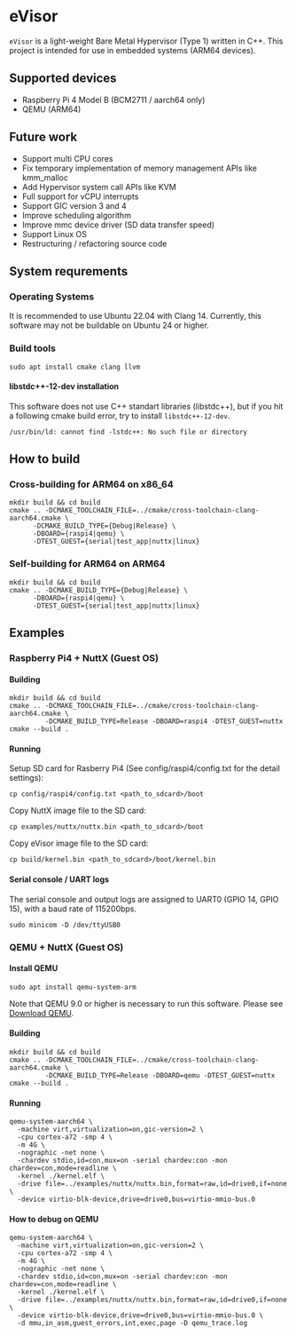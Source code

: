 # eVisor

`eVisor` is a light-weight Bare Metal Hypervisor (Type 1) written in C++. This project is intended for use in embedded systems (ARM64 devices).

## Supported devices

- Raspberry Pi 4 Model B (BCM2711 / aarch64 only)
- QEMU (ARM64)

## Future work

- Support multi CPU cores
- Fix temporary implementation of memory management APIs like kmm_malloc
- Add Hypervisor system call APIs like KVM
- Full support for vCPU interrupts
- Support GIC version 3 and 4
- Improve scheduling algorithm
- Improve mmc device driver (SD data transfer speed)
- Support Linux OS
- Restructuring / refactoring source code

## System requrements

### Operating Systems

It is recommended to use Ubuntu 22.04 with Clang 14. Currently, this software may not be buildable on Ubuntu 24 or higher.

### Build tools

```shell
sudo apt install cmake clang llvm
```

#### libstdc++-12-dev installation

This software does not use C++ standart libraries (libstdc++), but if you hit a following cmake build error, try to install `libstdc++-12-dev`.

```shell
/usr/bin/ld: cannot find -lstdc++: No such file or directory
```

## How to build

### Cross-building for ARM64 on x86_64

```shell
mkdir build && cd build
cmake .. -DCMAKE_TOOLCHAIN_FILE=../cmake/cross-toolchain-clang-aarch64.cmake \
      -DCMAKE_BUILD_TYPE={Debug|Release} \
      -DBOARD={raspi4|qemu} \
      -DTEST_GUEST={serial|test_app|nuttx|linux}
```

### Self-building for ARM64 on ARM64

```shell
mkdir build && cd build
cmake .. -DCMAKE_BUILD_TYPE={Debug|Release} \
      -DBOARD={raspi4|qemu} \
      -DTEST_GUEST={serial|test_app|nuttx|linux}
```

## Examples

### Raspberry Pi4 + NuttX (Guest OS)

#### Building

```shell
mkdir build && cd build
cmake .. -DCMAKE_TOOLCHAIN_FILE=../cmake/cross-toolchain-clang-aarch64.cmake \
         -DCMAKE_BUILD_TYPE=Release -DBOARD=raspi4 -DTEST_GUEST=nuttx
cmake --build .
```

#### Running

Setup SD card for Rasberry Pi4 (See config/raspi4/config.txt for the detail settings):
```shell
cp config/raspi4/config.txt <path_to_sdcard>/boot
```

Copy NuttX image file to the SD card:
```shell
cp examples/nuttx/nuttx.bin <path_to_sdcard>/boot
```

Copy eVisor image file to the SD card:
```shell
cp build/kernel.bin <path_to_sdcard>/boot/kernel.bin
```

#### Serial console / UART logs

The serial console and output logs are assigned to UART0 (GPIO 14, GPIO 15), with a baud rate of 115200bps.

```
sudo minicom -D /dev/ttyUSB0

```

### QEMU + NuttX (Guest OS)

#### Install QEMU

```shell
sudo apt install qemu-system-arm 
```

Note that QEMU 9.0 or higher is necessary to run this software. Please see [Download QEMU](https://www.qemu.org/download/).

#### Building

```shell
mkdir build && cd build
cmake .. -DCMAKE_TOOLCHAIN_FILE=../cmake/cross-toolchain-clang-aarch64.cmake \
         -DCMAKE_BUILD_TYPE=Release -DBOARD=qemu -DTEST_GUEST=nuttx
cmake --build .
```

#### Running

```shell
qemu-system-aarch64 \
  -machine virt,virtualization=on,gic-version=2 \
  -cpu cortex-a72 -smp 4 \
  -m 4G \
  -nographic -net none \
  -chardev stdio,id=con,mux=on -serial chardev:con -mon chardev=con,mode=readline \
  -kernel ./kernel.elf \
  -drive file=../examples/nuttx/nuttx.bin,format=raw,id=drive0,if=none \
  -device virtio-blk-device,drive=drive0,bus=virtio-mmio-bus.0
```

#### How to debug on QEMU

```shell
qemu-system-aarch64 \
  -machine virt,virtualization=on,gic-version=2 \
  -cpu cortex-a72 -smp 4 \
  -m 4G \
  -nographic -net none \
  -chardev stdio,id=con,mux=on -serial chardev:con -mon chardev=con,mode=readline \
  -kernel ./kernel.elf \
  -drive file=../examples/nuttx/nuttx.bin,format=raw,id=drive0,if=none \
  -device virtio-blk-device,drive=drive0,bus=virtio-mmio-bus.0 \
  -d mmu,in_asm,guest_errors,int,exec,page -D qemu_trace.log
```

